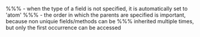 %%% - when the type of a field is not specified, it is automatically set to 'atom'
%%% - the order in which the parents are specified is important, because non uniquie fields/methods can be
%%%     inherited multiple times, but only the first occurrence can be accessed 